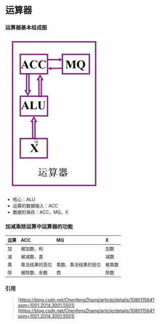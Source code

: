 # 运算器

### 运算器基本组成图

![](../.gitbook/assets/image%20%2811%29.png)

* 核心：ALU
* 运算的数据输入：ACC
* 数据的保存：ACC，MQ，X

### 加减乘除运算中运算器的功能

| 运算 | ACC | MQ | X |
| :--- | :--- | :--- | :--- |
| 加 | 被加数、和 |  | 加数 |
| 减 | 被减数、差 |  | 减数 |
| 乘 | 乘法结果的高位 | 乘数、乘法结果的低位 | 被乘数 |
| 除 | 被除数、余数 | 商 | 除数 |

### 

### 引用

> [https://blog.csdn.net/ChenfengZhang/article/details/108011564?spm=1001.2014.3001.5501](https://blog.csdn.net/ChenfengZhang/article/details/108011564?spm=1001.2014.3001.5501)

